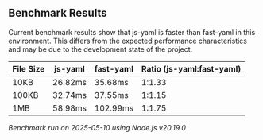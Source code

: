 ## Benchmark Results

Current benchmark results show that js-yaml is faster than fast-yaml in this environment. This differs from the expected performance characteristics and may be due to the development state of the project.

| File Size | js-yaml | fast-yaml | Ratio (js-yaml:fast-yaml) |
|-----------|---------|-----------|---------------------------|
| 10KB | 26.82ms | 35.68ms | 1:1.33 |
| 100KB | 32.74ms | 37.55ms | 1:1.15 |
| 1MB | 58.98ms | 102.99ms | 1:1.75 |

_Benchmark run on 2025-05-10 using Node.js v20.19.0_
